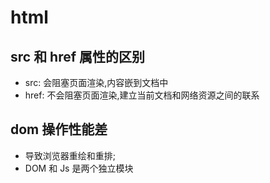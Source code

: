 # html

## src 和 href 属性的区别

- src: 会阻塞页面渲染,内容嵌到文档中
- href: 不会阻塞页面渲染,建立当前文档和网络资源之间的联系

## dom 操作性能差

- 导致浏览器重绘和重排;
- DOM 和 Js 是两个独立模块
